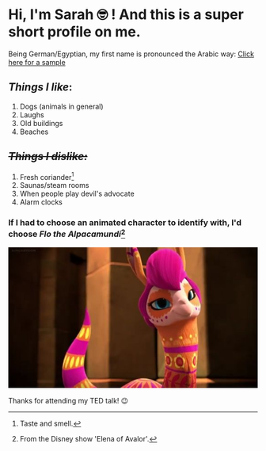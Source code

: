 # Hi, I'm Sarah 🤓 ! And this is a super short profile on me.

Being German/Egyptian, my first name is pronounced the Arabic way: [Click here for a sample](assets/keller-sarah.m4a)

## ***Things I like***:
1. Dogs (animals in general)
2. Laughs
3. Old buildings
4. Beaches

## ***~~Things I dislike:~~***
1. Fresh coriander[^1]
2. Saunas/steam rooms
3. When people play devil's advocate
4. Alarm clocks

### If I had to choose an animated character to identify with, I'd choose *Flo the Alpacamundi*[^2]
![Flo the Alpacamundi](assets/keller-sarah_flo.jpeg)




Thanks for attending my TED talk! 😉


[^1]: Taste and smell.
[^2]: From the Disney show 'Elena of Avalor'.
